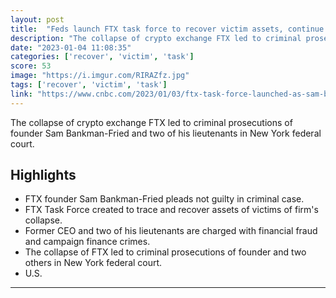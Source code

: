 ```yaml
---
layout: post
title:  "Feds launch FTX task force to recover victim assets, continue probes as Bankman-Fried pleads not guilty"
description: "The collapse of crypto exchange FTX led to criminal prosecutions of founder Sam Bankman-Fried and two of his lieutenants in New York federal court."
date: "2023-01-04 11:08:35"
categories: ['recover', 'victim', 'task']
score: 53
image: "https://i.imgur.com/RIRAZfz.jpg"
tags: ['recover', 'victim', 'task']
link: "https://www.cnbc.com/2023/01/03/ftx-task-force-launched-as-sam-bankman-fried-appears-in-court.html"
---
```


The collapse of crypto exchange FTX led to criminal prosecutions of founder Sam Bankman-Fried and two of his lieutenants in New York federal court.

## Highlights

- FTX founder Sam Bankman-Fried pleads not guilty in criminal case.
- FTX Task Force created to trace and recover assets of victims of firm's collapse.
- Former CEO and two of his lieutenants are charged with financial fraud and campaign finance crimes.
- The collapse of FTX led to criminal prosecutions of founder and two others in New York federal court.
- U.S.

---
